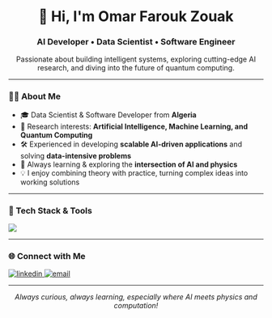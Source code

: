 <h1 align="center">👋 Hi, I'm Omar Farouk Zouak</h1>
<h3 align="center">AI Developer • Data Scientist • Software Engineer</h3>

<p align="center">
  Passionate about building intelligent systems, exploring cutting-edge AI research, and diving into the future of quantum computing.  
</p>

---

### 👨‍💻 About Me  
- 🎓 Data Scientist & Software Developer from **Algeria**  
- 🔬 Research interests: **Artificial Intelligence, Machine Learning, and Quantum Computing**  
- 🛠️ Experienced in developing **scalable AI-driven applications** and solving **data-intensive problems**  
- 📖 Always learning & exploring the **intersection of AI and physics**  
- 💡 I enjoy combining theory with practice, turning complex ideas into working solutions  

---

### 🔧 Tech Stack & Tools  
<p align="left">
  <img src="https://skillicons.dev/icons?i=python,pytorch,tensorflow,docker,java,cpp,linux,git,mysql,flutter,kotlin,dart,html,css,js" />
</p>

---

### 🌐 Connect with Me  
<p align="left">
  <a href="https://linkedin.com/in/omarfaroukzouak" target="_blank">
    <img src="https://skillicons.dev/icons?i=linkedin" alt="linkedin" />
  </a>
  <a href="mailto:omar.zouak@ensia.edu.dz">
    <img src="https://skillicons.dev/icons?i=gmail" alt="email" />
  </a>
</p>

---

<p align="center">
  <em>Always curious, always learning, especially where AI meets physics and computation!</em>
</p>
